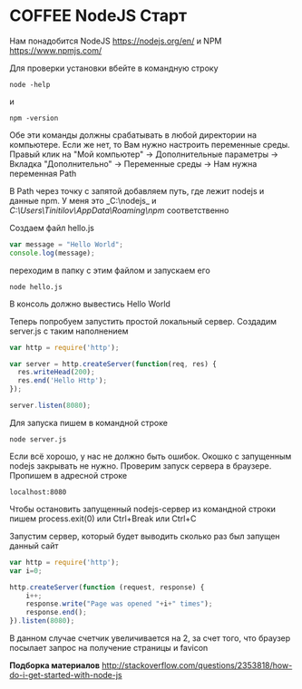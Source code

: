 # COFFEE NodeJS Старт

Нам понадобится NodeJS https://nodejs.org/en/ и NPM https://www.npmjs.com/

Для проверки установки вбейте в командную строку

```cli
node -help
```

и

```cli
npm -version
```
Обе эти команды должны срабатывать в любой директории на компьютере. Если же нет, то Вам нужно настроить переменные среды. Правый клик на "Мой компьютер" -> Дополнительные параметры -> Вкладка "Дополнительно" -> Переменные среды -> Нам нужна переменная Path

В Path через точку с запятой добавляем путь, где лежит nodejs и данные npm. У меня это _C:\nodejs\_ и _C:\Users\Tinitilov\AppData\Roaming\npm_ соответственно  


Создаем файл hello.js

```js
var message = "Hello World";
console.log(message);
```

переходим в папку с этим файлом и запускаем его

```cli
node hello.js
```

В консоль должно вывестись Hello World

Теперь попробуем запустить простой локальный сервер. Создадим server.js с таким наполнением

```js
var http = require('http');

var server = http.createServer(function(req, res) {
  res.writeHead(200);
  res.end('Hello Http');
});

server.listen(8080);
```

Для запуска пишем в командной строке

```cli
node server.js
```

Если всё хорошо, у нас не должно быть ошибок. Окошко с запущенным nodejs закрывать не нужно. Проверим запуск сервера в браузере. Пропишем в адресной строке

```cli
localhost:8080
```

Чтобы остановить запущенный nodejs-сервер из командной строки пишем process.exit(0) или Ctrl+Break или Ctrl+C


Запустим сервер, который будет выводить сколько раз был запущен данный сайт

```js
var http = require('http');
var i=0;

http.createServer(function (request, response) {
    i++;   
    response.write("Page was opened "+i+" times");
    response.end();
}).listen(8080);
```

В данном случае счетчик увеличивается на 2, за счет того, что браузер посылает запрос на получение страницы и favicon 



**Подборка материалов**
http://stackoverflow.com/questions/2353818/how-do-i-get-started-with-node-js
